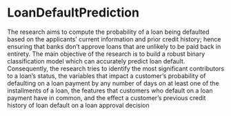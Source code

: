 # LoanDefaultPrediction
The research aims to compute the probability of a loan being defaulted based on the applicants’ current information and prior credit history; hence ensuring that banks don’t approve loans that are unlikely to be paid back in entirety. The main objective of the research is to build a robust binary classification model which can accurately predict loan default. Consequently, the research tries to identify the most significant contributors to a loan’s status, the variables that impact a customer’s probability of defaulting on a loan payment by any number of days on at least one of the installments of a loan, the features that customers who default on a loan payment have in common, and the effect a customer’s previous credit history of loan default on a loan approval decision
